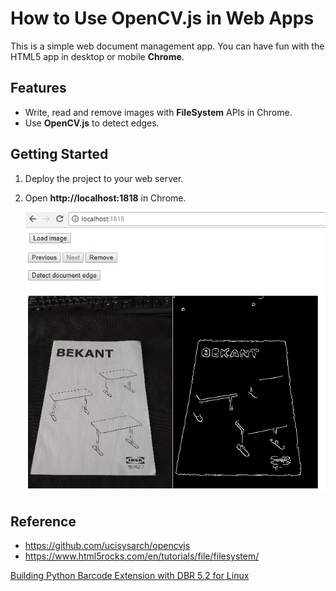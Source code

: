 # How to Use OpenCV.js in Web Apps
This is a simple web document management app. You can have fun with the HTML5 app in desktop or mobile **Chrome**.

## Features
* Write, read and remove images with **FileSystem** APIs in Chrome.
* Use **OpenCV.js** to detect edges.

## Getting Started
1. Deploy the project to your web server.
2. Open **http://localhost:1818** in Chrome.

    ![document edge detection with opencv.js](screenshot/document-edge.png)

## Reference
* https://github.com/ucisysarch/opencvjs
* https://www.html5rocks.com/en/tutorials/file/filesystem/

[Building Python Barcode Extension with DBR 5.2 for Linux](http://www.codepool.biz/build-linux-python-barcode-extension.html)
